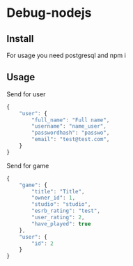 # Debug-nodejs

## Install
For usage you need postgresql and npm i


## Usage
Send for user
```javascript
{
    "user": {
        "full_name": "Full name",
        "username": "name_user",
        "passwordhash": "passwo",
        "email": "test@test.com",
    }
} 
```
Send for game
```javascript
{
    "game": {
        "title": "Title",
        "owner_id": 1,
        "studio": "studio",
        "esrb_rating": "test",
        "user_rating": 2,
        "have_played": true
    },
    "user": {
        "id": 2
    }
}
```